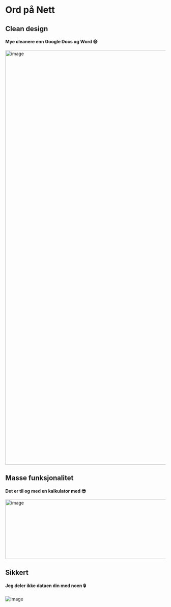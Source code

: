 # Ord på Nett
## Clean design
#### Mye cleanere enn Google Docs og Word 😄 
<img width="2519" height="1301" alt="image" src="https://github.com/user-attachments/assets/3a1a3cac-b6cc-475f-8732-df181c2612e9" />

## Masse funksjonalitet
#### Det er til og med en kalkulator med 😎
<img width="1467" height="187" alt="image" src="https://github.com/user-attachments/assets/58b8672a-a7e4-4198-8b79-555986d09429" />

## Sikkert
#### Jeg deler ikke dataen din med noen 🔒
![image](https://github.com/user-attachments/assets/fd03132b-72e3-4866-b41f-685806ebf1ef)
